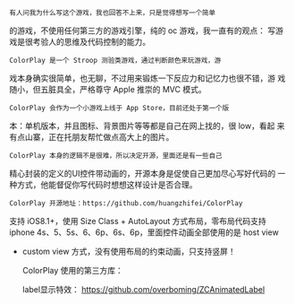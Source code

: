 
	有人问我为什么写这个游戏，我也回答不上来，只是觉得想写一个简单
的游戏，不使用任何第三方的游戏引擎，纯的 oc 游戏，我一直有的观点：
写游戏是很考验人的思维及代码控制的能力。
	
	ColorPlay 是一个 Stroop 测验类游戏，通过判断颜色来玩游戏，游
戏本身确实很简单，也无聊，不过用来锻炼一下反应力和记忆力也很不错，游
戏随小，但五脏具全，严格尊守 Apple 推崇的 MVC 模式。
	
	ColorPlay 会作为一个小游戏上线于 App Store，目前还处于第一个版
本：单机版本，并且图标、背景图片等等都是自己在网上找的，很 low，看起
来有点山寨，正在托朋友帮忙做点高大上的图片。

	ColorPlay 本身的逻辑不是很难，所以决定开源，里面还是有一些自己
精心封装的定义的UI控件带动画的，开源本身是促使自己更加尽心写好代码的
一种方式，他能督促你写代码时想想这样设计是否合理。
	
	ColorPlay 开源地址：https://github.com/huangzhifei/ColorPlay
支持 iOS8.1+，使用 Size Class + AutoLayout 方式布局，零布局代码支持
iphone 4s、5、5s、6、6p、6s、6p，里面控件动画全部使用的是 host view
+ custom view 方式，没有使用布局的约束动画，只支持竖屏！
	
	ColorPlay 使用的第三方库：

	label显示特效：
		https://github.com/overboming/ZCAnimatedLabel

	
